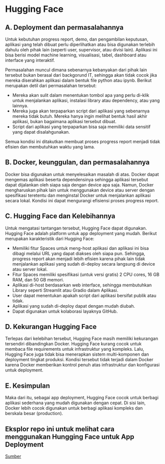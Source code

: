 # **Hugging Face**

## **A. Deployment dan permasalahannya**

Untuk kebutuhan progress report, demo, dan pengambilan keputusan, aplikasi yang telah dibuat perlu diperlihatkan atau bisa digunakan terlebih dahulu oleh pihak lain (seperti user, supervisor, atau divisi lain). Aplikasi ini bisa berisi model machine learning, visualisasi, tabel, dashboard atau interface yang interaktif. 

Permasalahan muncul dimana sebenarnya kebanyakan dari pihak lain tersebut bukan berasal dari backgorund IT, sehingga akan tidak cocok jika mereka diserahkan aplikasi dalam bentuk file python atau ipynb. Berikut merupakan detil dari permasalahan tersebut:

* Mereka akan sulit dalam menentukan tombol apa yang perlu di-klik untuk menjalankan aplikasi, instalasi library atau dependency, atau yang lainnya. 
* Mereka juga akan terpaparkan script dari aplikasi yang sebenarnya mereka tidak butuh. Mereka hanya ingin melihat bentuk hasil akhir aplikasi, bukan bagaimana aplikasi tersebut dibuat.
* Script dari aplikasi yang terpaparkan bisa saja memiliki data sensitif yang dapat disalahgunakan.

Semua kondisi ini ditakutkan membuat proses progress report menjadi tidak efisien dan membutuhkan waktu yang lama.

## **B. Docker, keunggulan, dan permasalahannya**

Docker bisa digunakan untuk menyelesaikan masalah di atas. Docker dapat mengemas aplikasi beserta dependensinya sehingga aplikasi tersebut dapat dijalankan oleh siapa saja dengan device apa saja. Namun, Docker mengharuskan pihak lain untuk menggunakan device atau server dengan spesifikasi teretentu dan menginstal Docker untuk menjalankan aplikasi secara lokal. Kondisi ini dapat mengurangi efisiensi proses progress report.

## **C. Hugging Face dan Kelebihannya**

Untuk mengatasi tantangan tersebut, Hugging Face dapat digunakan. Hugging Face adalah platform untuk app deployment yang mudah. Berikut merupakan karakteristik dari Hugging Face:

* Memiliki fitur Spaces untuk meng-host aplikasi dan aplikasi ini bisa dibagi melalui URL yang dapat diakses oleh siapa pun. Sehingga, progress report akan menjadi lebih efisien karena pihak lain tidak menjalankan aplikasi yang sudah di-deploy secara langsung di device atau server lokal.
* Fitur Spaces memiliki spesifikasi (untuk versi gratis) 2 CPU cores, 16 GB RAM, dan 50 GB memori.
* Aplikasi di-host berdasarkan web interface, sehingga membutuhkan Library seperti Streamlit atau Gradio dalam Aplikasi.
* User dapat menentukan apakah script dari aplikasi bersifat publik atau tidak.
* Aplikasi yang sudah di-deploy dapat dengan mudah diubah.
* Dapat digunakan untuk kolaborasi layaknya GitHub.

## **D. Kekurangan Hugging Face**

Terlepas dari kelebihan tersebut, Hugging Face masih memiliki kekurangan tersendiri dibandingkan Docker. Hugging Face kurang cocok untuk membaca file requirements untuk infrastruktur yang kompleks. Lalu, Hugging Face juga tidak bisa menerapkan sistem multi-komponen dan deployment tingkat produksi. Kondisi tersebut tidak terjadi dalam Docker karena Docker memberikan kontrol penuh atas infrastruktur dan konfigurasi untuk deployment.

## **E. Kesimpulan**

Maka dari itu, sebagai app deployment, Hugging Face cocok untuk berbagi aplikasi sederhana yang mudah digunakan dengan cepat. Di sisi lain, Docker lebih cocok digunakan untuk berbagi aplikasi kompleks dan berskala besar (production).

## Eksplor repo ini untuk melihat cara menggunakan Hungging Face untuk App Deployment

[Sumber](https://www.geeksforgeeks.org/hugging-face-transformers/)
